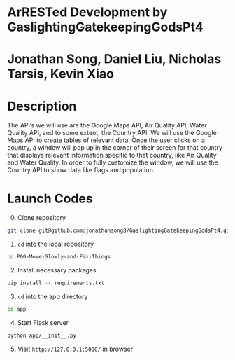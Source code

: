 # ArRESTed Development by GaslightingGatekeepingGodsPt4
# Jonathan Song, Daniel Liu, Nicholas Tarsis, Kevin Xiao
# Description

The API’s we will use are the Google Maps API, Air Quality API, Water Quality API, and to some extent, the Country API. We will use the Google Maps API to create tables of relevant data. Once the user clicks on a country, a window will pop up in the corner of their screen for that country that displays relevant information specific to that country, like Air Quality and Water Quality. In order to fully customize the window, we will use the Country API to show data like flags and population.

# Launch Codes
0. Clone repository

 ```bash
 git clone git@github.com:jonathansong8/GaslightingGatekeepingGodsPt4.git
 ```

1. `cd` into the local repository

 ```bash
 cd P00-Move-Slowly-and-Fix-Things
 ```

2. Install necessary packages

 ```bash
 pip install -r requirements.txt
 ```
3. `cd` into the app directory

 ```bash
 cd app
 ```
4. Start Flask server

 ```bash
 python app/__init__.py
 ```

5. Visit `http://127.0.0.1:5000/` in browser

